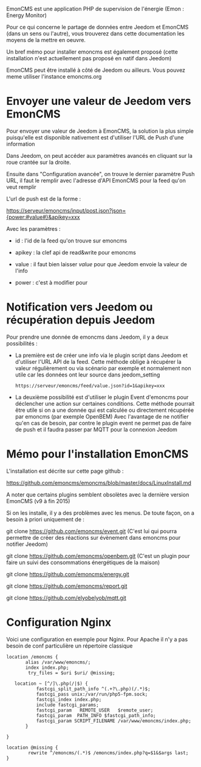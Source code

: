 EmonCMS est une application PHP de supervision de l'énergie (Emon :
Energy Monitor)

Pour ce qui concerne le partage de données entre Jeedom et EmonCMS (dans
un sens ou l'autre), vous trouverez dans cette documentation les moyens
de la mettre en oeuvre.

Un bref mémo pour installer emoncms est également proposé (cette
installation n'est actuellement pas proposé en natif dans Jeedom)

EmonCMS peut être installé à côté de Jeedom ou ailleurs. Vous pouvez
meme utiliser l'instance emoncms.org

Envoyer une valeur de Jeedom vers EmonCMS 
=========================================

Pour envoyer une valeur de Jeedom à EmonCMS, la solution la plus simple
puisqu'elle est disponible nativement est d'utiliser l'URL de Push d'une
information

Dans Jeedom, on peut accéder aux paramètres avancés en cliquant sur la
roue crantée sur la droite.

Ensuite dans "Configuration avancée", on trouve le dernier paramètre
Push URL, il faut le remplir avec l'adresse d'API EmonCMS pour la feed
qu'on veut remplir

L'url de push est de la forme :

[https://serveur/emoncms/input/post.json?json={power:\#value\#}&apikey=xxx](https://serveur/emoncms/input/post.json?json={power:#value#}&apikey=xxx)

Avec les paramètres :

-   id : l'id de la feed qu'on trouve sur emoncms

-   apikey : la clef api de read&write pour emoncms

-   value : il faut bien laisser *value* pour que Jeedom envoie la
    valeur de l'info

-   power : c'est à modifier pour

Notification vers Jeedom ou récupération depuis Jeedom 
======================================================

Pour prendre une donnée de emoncms dans Jeedom, il y a deux possibilités
:

-   La première est de créer une info via le plugin script dans Jeedom
    et d'utiliser l'URL API de la feed. Cette méthode oblige à récupérer
    la valeur régulièrement ou via scénario par exemple et normalement
    non utile car les données ont leur source dans jeedom\_setting

        https://serveur/emoncms/feed/value.json?id=1&apikey=xxx

-   La deuxième possibilité est d'utiliser le plugin Event d'emoncms
    pour déclencher une action sur certaines conditions. Cette méthode
    pourrait être utile si on a une donnée qui est calculée ou
    directement récupérée par emoncms (par exemple OpenBEM) Avec
    l'avantage de ne notifier qu'en cas de besoin, par contre le plugin
    event ne permet pas de faire de push et il faudra passer par MQTT
    pour la connexion Jeedom

Mémo pour l'installation EmonCMS 
================================

L'installation est décrite sur cette page github :

<https://github.com/emoncms/emoncms/blob/master/docs/LinuxInstall.md>

A noter que certains plugins semblent obsolètes avec la dernière version
EmonCMS (v9 à fin 2015)

Si on les installe, il y a des problèmes avec les menus. De toute façon,
on a besoin à priori uniquement de :

git clone <https://github.com/emoncms/event.git> (C'est lui qui pourra
permettre de créer des réactions sur évènement dans emoncms pour
notifier Jeedom)

git clone <https://github.com/emoncms/openbem.git> (C'est un plugin pour
faire un suivi des consommations énergétiques de la maison)

git clone <https://github.com/emoncms/energy.git>

git clone <https://github.com/emoncms/report.git>

git clone <https://github.com/elyobelyob/mqtt.git>

Configuration Nginx 
===================

Voici une configuration en exemple pour Nginx. Pour Apache il n'y a pas
besoin de conf particulière un répertoire classique

    location /emoncms {
           alias /var/www/emoncms/;
           index index.php;
            try_files = $uri $uri/ @missing;

       location ~ [^/]\.php(/|$) {
               fastcgi_split_path_info ^(.+?\.php)(/.*)$;
               fastcgi_pass unix:/var/run/php5-fpm.sock;
               fastcgi_index index.php;
               include fastcgi_params;
               fastcgi_param   REMOTE_USER   $remote_user;
               fastcgi_param  PATH_INFO $fastcgi_path_info;
               fastcgi_param SCRIPT_FILENAME /var/www/emoncms/index.php;
           }

    }

    location @missing {
            rewrite ^/emoncms/(.*)$ /emoncms/index.php?q=$1&$args last;
    }
